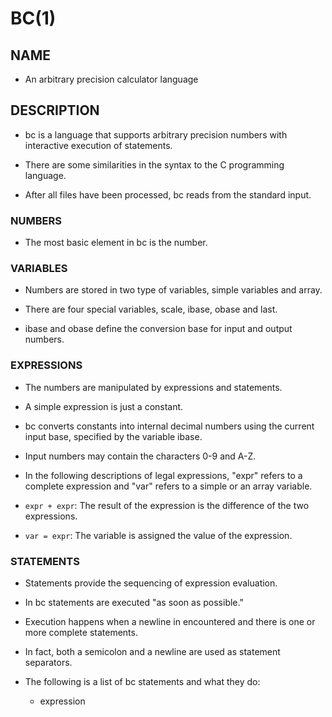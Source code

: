 # BC(1)

## NAME

- An arbitrary precision calculator language

## DESCRIPTION

- bc is a language that supports arbitrary precision numbers with interactive execution of statements.

- There are some similarities in the syntax to the C programming language.

- After all files have been processed, bc reads from the standard input.

### NUMBERS

- The most basic element in bc is the number.

### VARIABLES

- Numbers are stored in two type of variables, simple variables and array.

- There are four special variables, scale, ibase, obase and last.

- ibase and obase define the conversion base for input and output numbers.

### EXPRESSIONS

- The numbers are manipulated by expressions and statements.

- A simple expression is just a constant.

- bc converts constants into internal decimal numbers using the current input base, specified by the variable ibase.

- Input numbers may contain the characters 0-9 and A-Z.

- In the following descriptions of legal expressions, "expr" refers to a complete expression and "var" refers to a simple or an array variable.

- `expr + expr`: The result of the expression is the difference of the two expressions.

- `var = expr`: The variable is assigned the value of the expression.

### STATEMENTS

- Statements provide the sequencing of expression evaluation.

- In bc statements are executed "as soon as possible."

- Execution happens when a newline in encountered and there is one or more complete statements.

- In fact, both a semicolon and a newline are used as statement separators.

- The following is a list of bc statements and what they do:

	- expression
